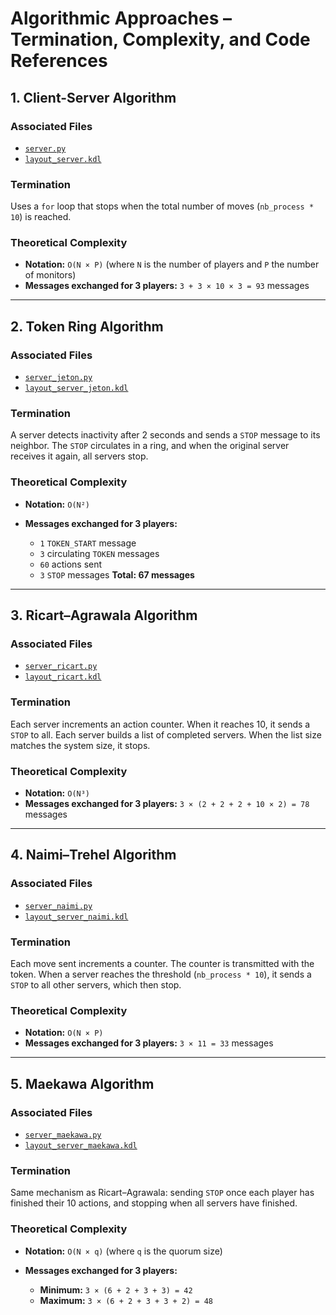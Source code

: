 # Algorithmic Approaches – Termination, Complexity, and Code References

## 1. Client-Server Algorithm

### **Associated Files**

* [`server.py`](./srv/server.py)
* [`layout_server.kdl`](./layout/layout_server.kdl)

### **Termination**

Uses a `for` loop that stops when the total number of moves (`nb_process * 10`) is reached.

### **Theoretical Complexity**

* **Notation:** `O(N × P)`
  (where `N` is the number of players and `P` the number of monitors)
* **Messages exchanged for 3 players:**
  `3 + 3 × 10 × 3 = 93` messages

---

## 2. Token Ring Algorithm

### **Associated Files**

* [`server_jeton.py`](./srv/server_jeton.py)
* [`layout_server_jeton.kdl`](./layout/layout_server_jeton.kdl)

### **Termination**

A server detects inactivity after 2 seconds and sends a `STOP` message to its neighbor. The `STOP` circulates in a ring, and when the original server receives it again, all servers stop.

### **Theoretical Complexity**

* **Notation:** `O(N²)`
* **Messages exchanged for 3 players:**

  * `1` `TOKEN_START` message
  * `3` circulating `TOKEN` messages
  * `60` actions sent
  * `3` `STOP` messages
    **Total: 67 messages**

---

## 3. Ricart–Agrawala Algorithm

### **Associated Files**

* [`server_ricart.py`](./srv/server_ricart.py)
* [`layout_ricart.kdl`](./layout/layout_server_ricart.kdl)

### **Termination**

Each server increments an action counter. When it reaches 10, it sends a `STOP` to all. Each server builds a list of completed servers. When the list size matches the system size, it stops.

### **Theoretical Complexity**

* **Notation:** `O(N³)`
* **Messages exchanged for 3 players:**
  `3 × (2 + 2 + 2 + 10 × 2) = 78` messages

---

## 4. Naimi–Trehel Algorithm

### **Associated Files**

* [`server_naimi.py`](./srv/server_naimi.py)
* [`layout_server_naimi.kdl`](./layout/layout_server_naimi.kdl)

### **Termination**

Each move sent increments a counter. The counter is transmitted with the token. When a server reaches the threshold (`nb_process * 10`), it sends a `STOP` to all other servers, which then stop.

### **Theoretical Complexity**

* **Notation:** `O(N × P)`
* **Messages exchanged for 3 players:**
  `3 × 11 = 33` messages

---

## 5. Maekawa Algorithm

### **Associated Files**

* [`server_maekawa.py`](./srv/server_maekawa.py)
* [`layout_server_maekawa.kdl`](./layout/layout_server_maekawa.kdl)

### **Termination**

Same mechanism as Ricart–Agrawala: sending `STOP` once each player has finished their 10 actions, and stopping when all servers have finished.

### **Theoretical Complexity**

* **Notation:** `O(N × q)`
  (where `q` is the quorum size)
* **Messages exchanged for 3 players:**

  * **Minimum:** `3 × (6 + 2 + 3 + 3) = 42`
  * **Maximum:** `3 × (6 + 2 + 3 + 3 + 2) = 48`